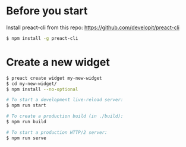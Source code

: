 
# Before you start

Install preact-cli from this repo:
https://github.com/developit/preact-cli

```bash
$ npm install -g preact-cli
```


# Create a new widget

```bash
$ preact create widget my-new-widget
$ cd my-new-widget/
$ npm install --no-optional

# To start a development live-reload server:
$ npm run start

# To create a production build (in ./build):
$ npm run build

# To start a production HTTP/2 server:
$ npm run serve
```
